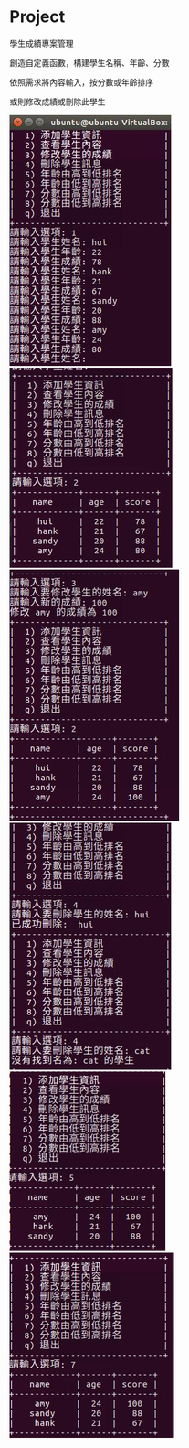 # Project

學生成績專案管理

創造自定義函數，構建學生名稱、年齡、分數

依照需求將內容輸入，按分數或年齡排序

或則修改成績或刪除此學生

<img src='https://github.com/huihuiman/Student/blob/master/Student%E5%9C%96%E7%89%87/s1.jpg'><img src='https://github.com/huihuiman/Student/blob/master/Student%E5%9C%96%E7%89%87/s2.jpg'><img src='https://github.com/huihuiman/Student/blob/master/Student%E5%9C%96%E7%89%87/s3.jpg'>
<img src='https://github.com/huihuiman/Student/blob/master/Student%E5%9C%96%E7%89%87/s4.jpg'>
<img src='https://github.com/huihuiman/Student/blob/master/Student%E5%9C%96%E7%89%87/s5.jpg'>
<img src='https://github.com/huihuiman/Student/blob/master/Student%E5%9C%96%E7%89%87/s7.jpg'>
